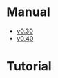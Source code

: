 <title>pico-Céu Documentation</title>
<meta http-equiv="Content-Type" content="text/html; charset=UTF-8"/></p>

# Manual

- [v0.30](out/manual/v0.30/)
- [v0.40](out/manual/v0.40/)

# Tutorial


